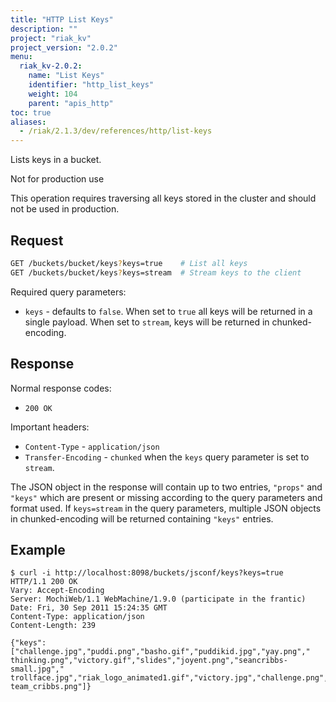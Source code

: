 ```yaml
---
title: "HTTP List Keys"
description: ""
project: "riak_kv"
project_version: "2.0.2"
menu:
  riak_kv-2.0.2:
    name: "List Keys"
    identifier: "http_list_keys"
    weight: 104
    parent: "apis_http"
toc: true
aliases:
  - /riak/2.1.3/dev/references/http/list-keys
---
```


Lists keys in a bucket.

<div class="note">
<div class="title">Not for production use</div>

This operation requires traversing all keys stored in the cluster and should not be used in production.

</div>

## Request

```bash
GET /buckets/bucket/keys?keys=true    # List all keys
GET /buckets/bucket/keys?keys=stream  # Stream keys to the client
```

Required query parameters:

* `keys` - defaults to `false`. When set to `true` all keys will be returned in
a single payload.  When set to `stream`, keys will be returned in
chunked-encoding.

## Response

Normal response codes:

* `200 OK`

Important headers:

* `Content-Type` - `application/json`
* `Transfer-Encoding` - `chunked` when the `keys` query parameter is set to
`stream`.

The JSON object in the response will contain up to two entries,
`"props"` and `"keys"` which are present or missing according to the
query parameters and format used.  If `keys=stream` in the query
parameters, multiple JSON objects in chunked-encoding will be returned
containing `"keys"` entries.

## Example

```curl
$ curl -i http://localhost:8098/buckets/jsconf/keys?keys=true
HTTP/1.1 200 OK
Vary: Accept-Encoding
Server: MochiWeb/1.1 WebMachine/1.9.0 (participate in the frantic)
Date: Fri, 30 Sep 2011 15:24:35 GMT
Content-Type: application/json
Content-Length: 239

{"keys":["challenge.jpg","puddi.png","basho.gif","puddikid.jpg","yay.png","
thinking.png","victory.gif","slides","joyent.png","seancribbs-small.jpg","
trollface.jpg","riak_logo_animated1.gif","victory.jpg","challenge.png","
team_cribbs.png"]}
```
